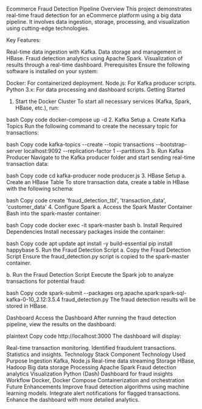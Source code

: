 Ecommerce Fraud Detection Pipeline
Overview
This project demonstrates real-time fraud detection for an eCommerce platform using a big data pipeline. It involves data ingestion, storage, processing, and visualization using cutting-edge technologies.

Key Features:

Real-time data ingestion with Kafka.
Data storage and management in HBase.
Fraud detection analytics using Apache Spark.
Visualization of results through a real-time dashboard.
Prerequisites
Ensure the following software is installed on your system:

Docker: For containerized deployment.
Node.js: For Kafka producer scripts.
Python 3.x: For data processing and dashboard scripts.
Getting Started
1. Start the Docker Cluster
To start all necessary services (Kafka, Spark, HBase, etc.), run:

bash
Copy code
docker-compose up -d
2. Kafka Setup
a. Create Kafka Topics
Run the following command to create the necessary topic for transactions:

bash
Copy code
kafka-topics --create --topic transactions --bootstrap-server localhost:9092 --replication-factor 1 --partitions 3
b. Run Kafka Producer
Navigate to the Kafka producer folder and start sending real-time transaction data:

bash
Copy code
cd kafka-producer
node producer.js
3. HBase Setup
a. Create an HBase Table
To store transaction data, create a table in HBase with the following schema:

bash
Copy code
create 'fraud_detection_tbl', 'transaction_data', 'customer_data'
4. Configure Spark
a. Access the Spark Master Container
Bash into the spark-master container:

bash
Copy code
docker exec -it spark-master bash
b. Install Required Dependencies
Install necessary packages inside the container:

bash
Copy code
apt update
apt install -y build-essential
pip install happybase
5. Run the Fraud Detection Script
a. Copy the Fraud Detection Script
Ensure the fraud_detection.py script is copied to the spark-master container.

b. Run the Fraud Detection Script
Execute the Spark job to analyze transactions for potential fraud:

bash
Copy code
spark-submit --packages org.apache.spark:spark-sql-kafka-0-10_2.12:3.5.4 fraud_detection.py
The fraud detection results will be stored in HBase.

Dashboard
Access the Dashboard
After running the fraud detection pipeline, view the results on the dashboard:

plaintext
Copy code
http://localhost:3000
The dashboard will display:

Real-time transaction monitoring.
Identified fraudulent transactions.
Statistics and insights.
Technology Stack
Component	Technology Used	Purpose
Ingestion	Kafka, Node.js	Real-time data streaming
Storage	HBase, Hadoop	Big data storage
Processing	Apache Spark	Fraud detection analytics
Visualization	Python (Dash)	Dashboard for fraud insights
Workflow	Docker, Docker Compose	Containerization and orchestration
Future Enhancements
Improve fraud detection algorithms using machine learning models.
Integrate alert notifications for flagged transactions.
Enhance the dashboard with more detailed analytics.
